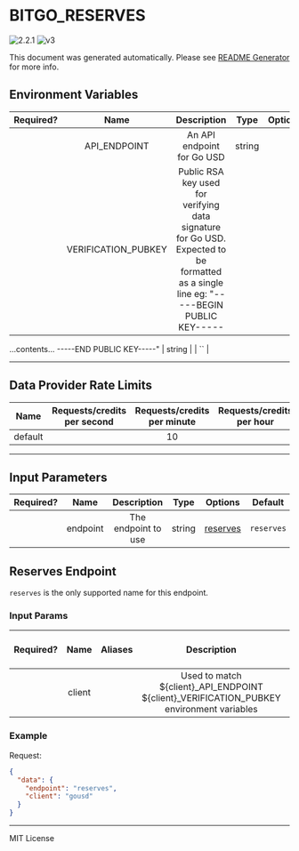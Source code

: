 # BITGO_RESERVES

![2.2.1](https://img.shields.io/github/package-json/v/smartcontractkit/external-adapters-js?filename=packages/sources/bitgo-reserves/package.json) ![v3](https://img.shields.io/badge/framework%20version-v3-blueviolet)

This document was generated automatically. Please see [README Generator](../../scripts#readme-generator) for more info.

## Environment Variables

| Required? |        Name         |                                                              Description                                                               |  Type  | Options |                Default                |
| :-------: | :-----------------: | :------------------------------------------------------------------------------------------------------------------------------------: | :----: | :-----: | :-----------------------------------: |
|           |    API_ENDPOINT     |                                                       An API endpoint for Go USD                                                       | string |         | `https://reserves.gousd.com/por.json` |
|           | VERIFICATION_PUBKEY | Public RSA key used for verifying data signature for Go USD. Expected to be formatted as a single line eg: "-----BEGIN PUBLIC KEY----- |

...contents...
-----END PUBLIC KEY-----" | string | | `` |

---

## Data Provider Rate Limits

|  Name   | Requests/credits per second | Requests/credits per minute | Requests/credits per hour | Note |
| :-----: | :-------------------------: | :-------------------------: | :-----------------------: | :--: |
| default |                             |             10              |                           |      |

---

## Input Parameters

| Required? |   Name   |     Description     |  Type  |            Options             |  Default   |
| :-------: | :------: | :-----------------: | :----: | :----------------------------: | :--------: |
|           | endpoint | The endpoint to use | string | [reserves](#reserves-endpoint) | `reserves` |

## Reserves Endpoint

`reserves` is the only supported name for this endpoint.

### Input Params

| Required? |  Name  | Aliases |                                        Description                                         |  Type  | Options | Default | Depends On | Not Valid With |
| :-------: | :----: | :-----: | :----------------------------------------------------------------------------------------: | :----: | :-----: | :-----: | :--------: | :------------: |
|           | client |         | Used to match ${client}\_API_ENDPOINT ${client}\_VERIFICATION_PUBKEY environment variables | string |         | `gousd` |            |                |

### Example

Request:

```json
{
  "data": {
    "endpoint": "reserves",
    "client": "gousd"
  }
}
```

---

MIT License
